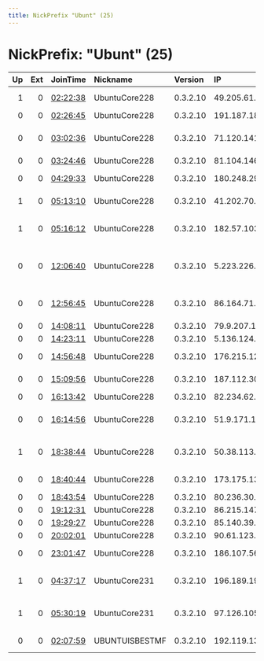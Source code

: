```yaml
---
title: NickPrefix "Ubunt" (25)
---
```


# NickPrefix: "Ubunt" (25)

|   Up |   Ext | JoinTime                                                                                            | Nickname       | Version   | IP              | AS                                       | CC   |   ORp |   Dirp | OS    | Contact                                |   eFamMembers |
|-----:|------:|:----------------------------------------------------------------------------------------------------|:---------------|:----------|:----------------|:-----------------------------------------|:-----|------:|-------:|:------|:---------------------------------------|--------------:|
|    1 |     0 | [02:22:38](https://metrics.torproject.org/rs.html#details/3BB0D852D40A3E98A47905ED6A1FB9C958A8C036) | UbuntuCore228  | 0.3.2.10  | 49.205.61.14    | ACTFIBERNET Pvt Ltd                      | in   | 40887 |      0 | Linux | None                                   |             1 |
|    0 |     0 | [02:26:45](https://metrics.torproject.org/rs.html#details/EC136182768860F5EE8321503DD43CE581936155) | UbuntuCore228  | 0.3.2.10  | 191.187.185.126 | CLARO S.A.                               | br   | 37435 |      0 | Linux | None                                   |             1 |
|    0 |     0 | [03:02:36](https://metrics.torproject.org/rs.html#details/3FD04BACE78F2EB47DAE585DCA5B24FB8CF31C5D) | UbuntuCore228  | 0.3.2.10  | 71.120.141.238  | MCI Communications Services, Inc. d/b/a  | us   | 42463 |      0 | Linux | None                                   |             1 |
|    0 |     0 | [03:24:46](https://metrics.torproject.org/rs.html#details/7909BA7639511710CF2B434238EC1F1E8A723E4D) | UbuntuCore228  | 0.3.2.10  | 81.104.146.232  | Virgin Media Limited                     | gb   | 37513 |      0 | Linux | None                                   |             1 |
|    0 |     0 | [04:29:33](https://metrics.torproject.org/rs.html#details/EB997DA3FD8C28699D6C3D78EBD79C3D2B11C996) | UbuntuCore228  | 0.3.2.10  | 180.248.29.23   | PT Telekomunikasi Indonesia              | id   | 35965 |      0 | Linux | None                                   |             1 |
|    1 |     0 | [05:13:10](https://metrics.torproject.org/rs.html#details/8758DCA07E9A6128EB86FF4695E9FB1948482045) | UbuntuCore228  | 0.3.2.10  | 41.202.70.61    | Orange Cote D'ivoire                     | ci   | 34385 |      0 | Linux | None                                   |             1 |
|    1 |     0 | [05:16:12](https://metrics.torproject.org/rs.html#details/1096073209DBF648FAC7DA620E41157E58AA67BD) | UbuntuCore228  | 0.3.2.10  | 182.57.103.129  | Mahanagar Telephone Nigam Limited        | in   | 42869 |      0 | Linux | None                                   |             1 |
|    0 |     0 | [12:06:40](https://metrics.torproject.org/rs.html#details/87CADBFE81CC6E272F4BFA3DDE59211B1555813B) | UbuntuCore228  | 0.3.2.10  | 5.223.226.222   | GOSTARESH-E-ERTEBATAT-E MABNA COMPANY P  | ir   | 35649 |      0 | Linux | None                                   |             1 |
|    0 |     0 | [12:56:45](https://metrics.torproject.org/rs.html#details/625619778A93B1181774E5ABA9EEDCBAF59F36F9) | UbuntuCore228  | 0.3.2.10  | 86.164.71.194   | British Telecommunications PLC           | gb   | 38627 |      0 | Linux | None                                   |             1 |
|    0 |     0 | [14:08:11](https://metrics.torproject.org/rs.html#details/8C7ADBBBAB3922861BB9329C74447F950C8EA29D) | UbuntuCore228  | 0.3.2.10  | 79.9.207.186    | Telecom Italia                           | it   | 37385 |      0 | Linux | None                                   |             1 |
|    0 |     0 | [14:23:11](https://metrics.torproject.org/rs.html#details/286FBA21822D0E06C82AD0C32CBB84ADF3B9F0D6) | UbuntuCore228  | 0.3.2.10  | 5.136.124.68    | Rostelecom                               | ru   | 40809 |      0 | Linux | None                                   |             1 |
|    0 |     0 | [14:56:48](https://metrics.torproject.org/rs.html#details/8314B8F1D6B6EF2A589E20F73075D96A5D389D25) | UbuntuCore228  | 0.3.2.10  | 176.215.123.100 | JSC ER-Telecom Holding                   | ru   | 33983 |      0 | Linux | None                                   |             1 |
|    0 |     0 | [15:09:56](https://metrics.torproject.org/rs.html#details/7DC292BE692C8CA9CC4E6595F99FB1EA42B4473D) | UbuntuCore228  | 0.3.2.10  | 187.112.30.53   | TELEFu00D4NICA BRASIL S.A                | br   | 35890 |      0 | Linux | None                                   |             1 |
|    0 |     0 | [16:13:42](https://metrics.torproject.org/rs.html#details/AC08855A5643A54150288F8C4F990F392498ABF8) | UbuntuCore228  | 0.3.2.10  | 82.234.62.158   | Free SAS                                 | fr   | 33725 |      0 | Linux | None                                   |             1 |
|    0 |     0 | [16:14:56](https://metrics.torproject.org/rs.html#details/F57D876D8C3AFC0D5B24C6E27EF3D7CB249E1238) | UbuntuCore228  | 0.3.2.10  | 51.9.171.163    | British Telecommunications PLC           | gb   | 44853 |      0 | Linux | None                                   |             1 |
|    1 |     0 | [18:38:44](https://metrics.torproject.org/rs.html#details/4B16EB750A3C971777C27572976B1F4D2BD980FC) | UbuntuCore228  | 0.3.2.10  | 50.38.113.230   | Frontier Communications of America, Inc. | us   | 33545 |      0 | Linux | None                                   |             1 |
|    0 |     0 | [18:40:44](https://metrics.torproject.org/rs.html#details/35BCF226203C2D6BA603A4B322D2AB27FB9FFD09) | UbuntuCore228  | 0.3.2.10  | 173.175.135.176 | Time Warner Cable Internet LLC           | us   | 45359 |      0 | Linux | None                                   |             1 |
|    0 |     0 | [18:43:54](https://metrics.torproject.org/rs.html#details/1790591F9F99653008822F3C03020C4EBF9A4DF9) | UbuntuCore228  | 0.3.2.10  | 80.236.30.117   | SFR SA                                   | fr   | 42289 |      0 | Linux | None                                   |             1 |
|    0 |     0 | [19:12:31](https://metrics.torproject.org/rs.html#details/7CD7D813D14F200A4D41A963D53389D6D41F3024) | UbuntuCore228  | 0.3.2.10  | 86.215.147.170  | Orange                                   | fr   | 45409 |      0 | Linux | None                                   |             1 |
|    0 |     0 | [19:29:27](https://metrics.torproject.org/rs.html#details/EA5F2C9C5414C8E06FE20AFC14075294BCFEAB49) | UbuntuCore228  | 0.3.2.10  | 85.140.39.60    | MTS PJSC                                 | ru   | 34619 |      0 | Linux | None                                   |             1 |
|    0 |     0 | [20:02:01](https://metrics.torproject.org/rs.html#details/37AD21B616249430A4A53A54D753814506035405) | UbuntuCore228  | 0.3.2.10  | 90.61.123.89    | Orange                                   | fr   | 42941 |      0 | Linux | None                                   |             1 |
|    0 |     0 | [23:01:47](https://metrics.torproject.org/rs.html#details/11ECF7B5E05DEF4E55EDE64F5B0F592B39D0ED95) | UbuntuCore228  | 0.3.2.10  | 186.107.56.160  | TELEFu00D3NICA CHILE S.A.                | cl   | 35373 |      0 | Linux | None                                   |             1 |
|    1 |     0 | [04:37:17](https://metrics.torproject.org/rs.html#details/5F15075183245A4E10BEE0BBA37A7BD3721D78F4) | UbuntuCore231  | 0.3.2.10  | 196.189.192.13  | Ethiopian Telecommunication Corporation  | et   | 34927 |      0 | Linux | None                                   |             1 |
|    1 |     0 | [05:30:19](https://metrics.torproject.org/rs.html#details/7222AF955865F4759441C80F1A5B3D09A4A393F4) | UbuntuCore231  | 0.3.2.10  | 97.126.105.250  | Qwest Communications Company, LLC        | us   | 38297 |      0 | Linux | None                                   |             1 |
|    0 |     0 | [02:07:59](https://metrics.torproject.org/rs.html#details/24A0E1470D34E78E64E7C63180377EC649848B55) | UBUNTUISBESTMF | 0.3.2.10  | 192.119.131.170 | Community Antenna Service, Inc.          | us   |  9001 |   9030 | Linux | Random Person &lt;whitepantherzzz@yopm |             1 |
